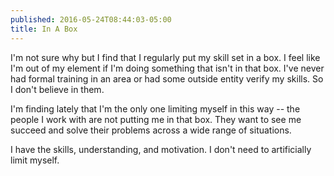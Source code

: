 ```yaml
---
published: 2016-05-24T08:44:03-05:00
title: In A Box
---
```

I'm not sure why but I find that I regularly put my skill set in a box. I feel like I'm out of my element if I'm doing something that isn't in that box. I've never had formal training in an area or had some outside entity verify my skills. So I don't believe in them.

I'm finding lately that I'm the only one limiting myself in this way -- the people I work with are not putting me in that box. They want to see me succeed and solve their problems across a wide range of situations. 

I have the skills, understanding, and motivation. I don't need to artificially limit myself.